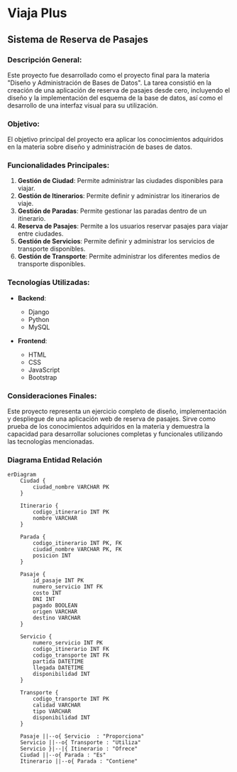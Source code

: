# Viaja Plus
## Sistema de Reserva de Pasajes

### Descripción General:
Este proyecto fue desarrollado como el proyecto final para la materia "Diseño y Administración de Bases de Datos". La tarea consistió en la creación de una aplicación de reserva de pasajes desde cero, incluyendo el diseño y la implementación del esquema de la base de datos, así como el desarrollo de una interfaz visual para su utilización.

### Objetivo:
El objetivo principal del proyecto era aplicar los conocimientos adquiridos en la materia sobre diseño y administración de bases de datos.

### Funcionalidades Principales:
1. **Gestión de Ciudad**: Permite administrar las ciudades disponibles para viajar.
2. **Gestión de Itinerarios**: Permite definir y administrar los itinerarios de viaje.
3. **Gestión de Paradas**: Permite gestionar las paradas dentro de un itinerario.
4. **Reserva de Pasajes**: Permite a los usuarios reservar pasajes para viajar entre ciudades.
5. **Gestión de Servicios**: Permite definir y administrar los servicios de transporte disponibles.
6. **Gestión de Transporte**: Permite administrar los diferentes medios de transporte disponibles.

### Tecnologías Utilizadas:
- **Backend**:
  - Django
  - Python
  - MySQL

- **Frontend**:
  - HTML
  - CSS
  - JavaScript
  - Bootstrap

### Consideraciones Finales:
Este proyecto representa un ejercicio completo de diseño, implementación y despliegue de una aplicación web de reserva de pasajes. Sirve como prueba de los conocimientos adquiridos en la materia y demuestra la capacidad para desarrollar soluciones completas y funcionales utilizando las tecnologías mencionadas.

### Diagrama Entidad Relación
```mermaid
erDiagram
    Ciudad {
        ciudad_nombre VARCHAR PK
    }

    Itinerario {
        codigo_itinerario INT PK
        nombre VARCHAR
    }

    Parada {
        codigo_itinerario INT PK, FK
        ciudad_nombre VARCHAR PK, FK
        posicion INT
    }

    Pasaje {
        id_pasaje INT PK
        numero_servicio INT FK
        costo INT
        DNI INT
        pagado BOOLEAN
        origen VARCHAR
        destino VARCHAR
    }

    Servicio {
        numero_servicio INT PK
        codigo_itinerario INT FK
        codigo_transporte INT FK
        partida DATETIME
        llegada DATETIME
        disponibilidad INT
    }

    Transporte {
        codigo_transporte INT PK
        calidad VARCHAR
        tipo VARCHAR
        disponibilidad INT
    }

    Pasaje ||--o{ Servicio  : "Proporciona"
    Servicio ||--o{ Transporte : "Utiliza"
    Servicio }|--|{ Itinerario : "Ofrece"
    Ciudad ||--o{ Parada : "Es"
    Itinerario ||--o{ Parada : "Contiene"

```